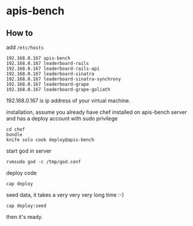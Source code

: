 # apis-bench

## How to

add `/etc/hosts`

```
192.168.0.167 apis-bench
192.168.0.167 leaderboard-rails
192.168.0.167 leaderboard-rails-api
192.168.0.167 leaderboard-sinatra
192.168.0.167 leaderboard-sinatra-synchrony
192.168.0.167 leaderboard-grape
192.168.0.167 leaderboard-grape-goliath
```

192.168.0.167 is ip address of your virtual machine.

installation, assume you already have chef installed on apis-bench
server and has a deploy account with sudo privilege

```
cd chef
bundle
knife solo cook deploy@apis-bench
```

start god in server

```
rvmsudo god -c /tmp/god.conf
```

deploy code

```
cap deploy
```

seed data, it takes a very very very long time :-)

```
cap deploy:seed
```

then it's ready.
